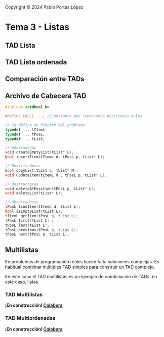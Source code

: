 <!--
SPDX-FileCopyrightText: 2024 Pablo Portas López <pablo.portas@udc.es>

SPDX-License-Identifier: CC-BY-NC-4.0
-->

<web-summary rel="tldr"/>

<tip>Copyright © 2024 Pablo Portas López</tip>

# Tema 3 - Listas

<tldr id="tldr"></tldr>

## TAD Lista

## TAD Lista ordenada

## Comparación entre TADs

## Archivo de Cabecera TAD

```C
#include <stdbool.h>

#define LNULL ...; //Constante que representa posiciones nulas

// Se define en funcion del problema
typedef ... tItemL;
typedef ... tPosL;
typedef ... tList;

// Generadoras
void createEmptyList(tList* L);
bool insertItem(tItemL d, tPosL p, tList* L);

// Modificadoras
bool copyList(tList L, tList* M);
void updateItem(tItemL d , tPosL p, tList* L);

// Destructoras
void deleteAtPosition(tPosL p, tList* L);
void deleteList(tList* L);

// Observadoras
tPosL findItem(tItemL d, tList L);
bool isEmptyList(tList L);
tItemL getItem(tPosL p, tList L);
tPosL first(tList L) ;
tPosL last(tList L);
tPosL previous(tPosL p, tList L);
tPosL next(tPosL p, tList L);
```

## Multilistas

En problemas de programación reales hacen falta soluciones complejas. Es habitual combinar múltiples TAD simples para
construir un TAD complejo.

En este caso el TAD multilistas es un ejemplo de combinación de TADs, en este caso, listas.

### TAD Multilistas

<warning><b>¡En construcción! <a href="https://github.com/TeenBiscuits/Pro2324">Colabora</a></b></warning>

### TAD Multiordenadas

<warning><b>¡En construcción! <a href="https://github.com/TeenBiscuits/Pro2324">Colabora</a></b></warning>